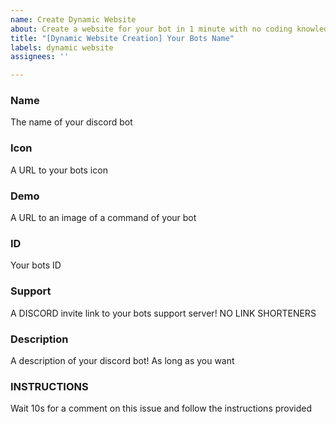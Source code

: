 ```yaml
---
name: Create Dynamic Website
about: Create a website for your bot in 1 minute with no coding knowledge and only simple Github expirience and we will handle the hosting and domains.
title: "[Dynamic Website Creation] Your Bots Name"
labels: dynamic website
assignees: ''

---
```


### Name

The name of your discord bot

### Icon

A URL to your bots icon

### Demo

A URL to an image of a command of your bot

### ID

Your bots ID

### Support

A DISCORD invite link to your bots support server! NO LINK SHORTENERS

### Description

A description of your discord bot! As long as you want


### INSTRUCTIONS
Wait 10s for a comment on this issue and follow the instructions provided
